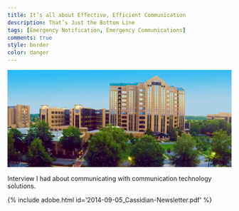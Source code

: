 ```yaml
---
title: It’s all about Effective, Efficient Communication
description: That’s Just the Bottom Line
tags: [Emergency Notification, Emergency Communications]
comments: true
style: border
color: danger
---
```


![McLeod Health](/assets/img/mcleod-health-pavilion-bldg-2.jpg)

Interview I had about communicating with communication technology solutions.

{% include adobe.html id='2014-09-05_Cassidian-Newsletter.pdf' %}  
